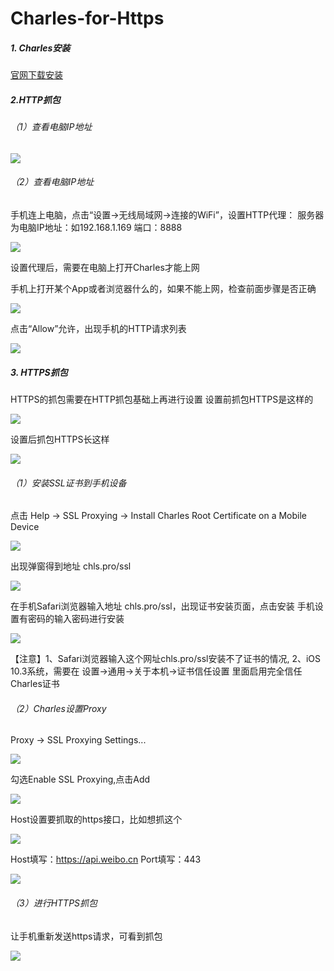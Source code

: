 # Charles-for-Https

##### 1. Charles安装
[官网下载安装](https://www.charlesproxy.com/download/)

##### 2.HTTP抓包

###### （1）查看电脑IP地址
![](/images/charles-1.png)

###### （2）查看电脑IP地址
手机连上电脑，点击“设置->无线局域网->连接的WiFi”，设置HTTP代理：
服务器为电脑IP地址：如192.168.1.169
端口：8888

![](/images/charles-2.png)

设置代理后，需要在电脑上打开Charles才能上网

手机上打开某个App或者浏览器什么的，如果不能上网，检查前面步骤是否正确

![](/images/charles-3.png)

点击“Allow”允许，出现手机的HTTP请求列表

![](/images/charles-4.png)

##### 3. HTTPS抓包
HTTPS的抓包需要在HTTP抓包基础上再进行设置
设置前抓包HTTPS是这样的

![](/images/charles-5.png)

设置后抓包HTTPS长这样

![](/images/charles-6.png)


###### （1）安装SSL证书到手机设备

点击 Help -> SSL Proxying -> Install Charles Root Certificate on a Mobile Device

![](/images/charles-8.png)

出现弹窗得到地址 chls.pro/ssl

![](/images/charles-9.png)

在手机Safari浏览器输入地址 chls.pro/ssl，出现证书安装页面，点击安装
手机设置有密码的输入密码进行安装

![](/images/charles-10.png)

【注意】1、Safari浏览器输入这个网址chls.pro/ssl安装不了证书的情况,
       2、iOS 10.3系统，需要在 设置→通用→关于本机→证书信任设置 里面启用完全信任Charles证书

###### （2）Charles设置Proxy
Proxy -> SSL Proxying Settings...

![](/images/charles-11.png)

勾选Enable SSL Proxying,点击Add

![](/images/charles-12.png)

Host设置要抓取的https接口，比如想抓这个

![](/images/charles-13.png)

Host填写：https://api.weibo.cn
Port填写：443

![](/images/charles-14.png)

###### （3）进行HTTPS抓包

让手机重新发送https请求，可看到抓包

![](/images/charles-15.png)




